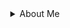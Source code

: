 <div align="center">


<details>
<summary>About Me</summary>
<br><br>
<span>
  <img src="https://img.shields.io/badge/Python-322C2B?style=for-the-badge&logo=python&logoColor=FDDE55"/>
</span>
<span>
  <img src="https://img.shields.io/badge/typescript-322C2B?style=for-the-badge&logo=typescript&logoColor=3178C6"/>
</span>
<span>
  <img src="https://img.shields.io/badge/nodedotjs-322C2B?style=for-the-badge&logo=nodedotjs&logoColor=5FA04E"/>
</span>
  

</div>
